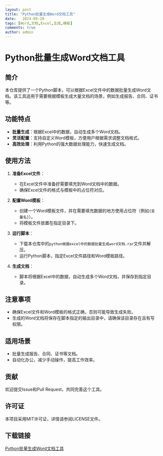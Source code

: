 ```yaml
---
layout: post
title: "Python批量生成Word文档工具"
date:   2024-09-20
tags: [Word,文档,Excel,生成,模板]
comments: true
author: admin
---
```

# Python批量生成Word文档工具

## 简介

本仓库提供了一个Python脚本，可以根据Excel文件中的数据批量生成Word文档。该工具适用于需要根据模板生成大量文档的场景，例如生成报告、合同、证书等。

## 功能特点

- **批量生成**：根据Excel中的数据，自动生成多个Word文档。
- **灵活配置**：支持自定义Word模板，方便用户根据需求调整文档格式。
- **高效处理**：利用Python的强大数据处理能力，快速生成文档。

## 使用方法

1. **准备Excel文件**：
   - 在Excel文件中准备好需要填充到Word文档中的数据。
   - 确保Excel文件的格式与模板中的占位符对应。

2. **配置Word模板**：
   - 创建一个Word模板文件，并在需要填充数据的地方使用占位符（例如`{变量名}`）。
   - 将模板文件放置在指定目录下。

3. **运行脚本**：
   - 下载本仓库中的`python根据excel中的数据批量生成word文档.rar`文件并解压。
   - 运行Python脚本，指定Excel文件路径和Word模板路径。

4. **生成文档**：
   - 脚本将根据Excel中的数据，自动生成多个Word文档，并保存到指定目录。

## 注意事项

- 确保Excel文件和Word模板的格式正确，否则可能导致生成失败。
- 生成的Word文档将保存在脚本指定的输出目录中，请确保该目录存在且有写权限。

## 适用场景

- 批量生成报告、合同、证书等文档。
- 自动化办公，减少手动操作，提高工作效率。

## 贡献

欢迎提交Issue和Pull Request，共同完善这个工具。

## 许可证

本项目采用MIT许可证，详情请参阅LICENSE文件。

## 下载链接

[Python批量生成Word文档工具](https://pan.quark.cn/s/ae3d90976c54)